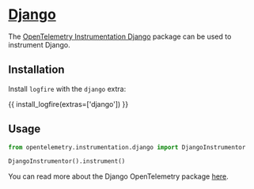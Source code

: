 # [Django][django]

The [OpenTelemetry Instrumentation Django][opentelemetry-django] package can be used to instrument Django.

## Installation

Install `logfire` with the `django` extra:

{{ install_logfire(extras=['django']) }}

## Usage

```py
from opentelemetry.instrumentation.django import DjangoInstrumentor

DjangoInstrumentor().instrument()
```

You can read more about the Django OpenTelemetry package [here][opentelemetry-django].

[django]: https://www.djangoproject.com/
[opentelemetry-django]: https://opentelemetry-python-contrib.readthedocs.io/en/latest/instrumentation/django/django.html
